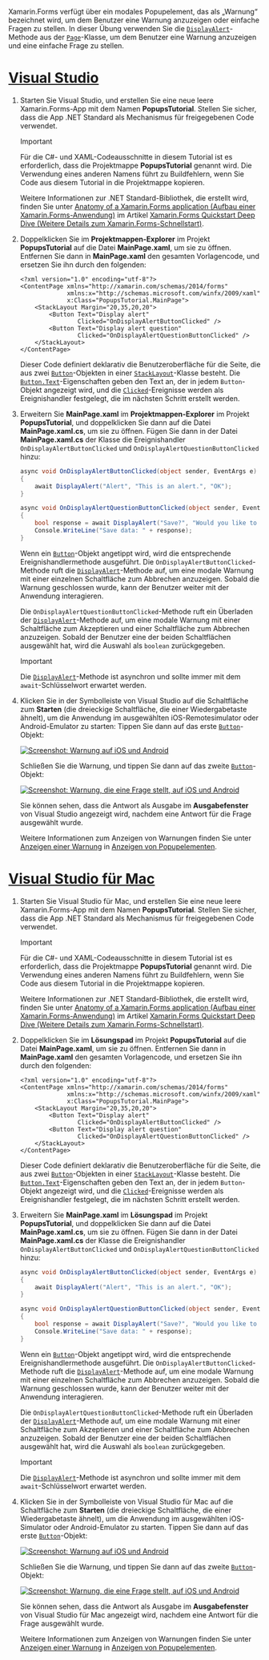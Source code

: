 Xamarin.Forms verfügt über ein modales Popupelement, das als „Warnung“ bezeichnet wird, um dem Benutzer eine Warnung anzuzeigen oder einfache Fragen zu stellen. In dieser Übung verwenden Sie die [`DisplayAlert`](xref:Xamarin.Forms.Page.DisplayAlert*)-Methode aus der [`Page`](xref:Xamarin.Forms.Page)-Klasse, um dem Benutzer eine Warnung anzuzeigen und eine einfache Frage zu stellen.

# <a name="visual-studiotabvswin"></a>[Visual Studio](#tab/vswin)

1. Starten Sie Visual Studio, und erstellen Sie eine neue leere Xamarin.Forms-App mit dem Namen **PopupsTutorial**. Stellen Sie sicher, dass die App .NET Standard als Mechanismus für freigegebenen Code verwendet.

    > [!IMPORTANT]
    > Für die C#- und XAML-Codeausschnitte in diesem Tutorial ist es erforderlich, dass die Projektmappe **PopupsTutorial** genannt wird. Die Verwendung eines anderen Namens führt zu Buildfehlern, wenn Sie Code aus diesem Tutorial in die Projektmappe kopieren.

    Weitere Informationen zur .NET Standard-Bibliothek, die erstellt wird, finden Sie unter [Anatomy of a Xamarin.Forms application (Aufbau einer Xamarin.Forms-Anwendung)](~/get-started/first-app/index.md) im Artikel [Xamarin.Forms Quickstart Deep Dive (Weitere Details zum Xamarin.Forms-Schnellstart)](~/get-started/first-app/index.md).

1. Doppelklicken Sie im **Projektmappen-Explorer** im Projekt **PopupsTutorial** auf die Datei **MainPage.xaml**, um sie zu öffnen. Entfernen Sie dann in **MainPage.xaml** den gesamten Vorlagencode, und ersetzen Sie ihn durch den folgenden:

    ```xaml
    <?xml version="1.0" encoding="utf-8"?>
    <ContentPage xmlns="http://xamarin.com/schemas/2014/forms"
                 xmlns:x="http://schemas.microsoft.com/winfx/2009/xaml"
                 x:Class="PopupsTutorial.MainPage">
        <StackLayout Margin="20,35,20,20">
            <Button Text="Display alert"
                    Clicked="OnDisplayAlertButtonClicked" />
            <Button Text="Display alert question"
                    Clicked="OnDisplayAlertQuestionButtonClicked" />
        </StackLayout>
    </ContentPage>
    ```

    Dieser Code definiert deklarativ die Benutzeroberfläche für die Seite, die aus zwei [`Button`](xref:Xamarin.Forms.Button)-Objekten in einer [`StackLayout`](xref:Xamarin.Forms.StackLayout)-Klasse besteht. Die [`Button.Text`](xref:Xamarin.Forms.Button.Text)-Eigenschaften geben den Text an, der in jedem `Button`-Objekt angezeigt wird, und die [`Clicked`](xref:Xamarin.Forms.Button.Clicked)-Ereignisse werden als Ereignishandler festgelegt, die im nächsten Schritt erstellt werden.

1. Erweitern Sie **MainPage.xaml** im **Projektmappen-Explorer** im Projekt **PopupsTutorial**, und doppelklicken Sie dann auf die Datei **MainPage.xaml.cs**, um sie zu öffnen. Fügen Sie dann in der Datei **MainPage.xaml.cs** der Klasse die Ereignishandler `OnDisplayAlertButtonClicked` und `OnDisplayAlertQuestionButtonClicked` hinzu:

    ```csharp
    async void OnDisplayAlertButtonClicked(object sender, EventArgs e)
    {
        await DisplayAlert("Alert", "This is an alert.", "OK");
    }

    async void OnDisplayAlertQuestionButtonClicked(object sender, EventArgs e)
    {
        bool response = await DisplayAlert("Save?", "Would you like to save your data?", "Yes", "No");
        Console.WriteLine("Save data: " + response);
    }
    ```

    Wenn ein [`Button`](xref:Xamarin.Forms.Button)-Objekt angetippt wird, wird die entsprechende Ereignishandlermethode ausgeführt. Die `OnDisplayAlertButtonClicked`-Methode ruft die [`DisplayAlert`](xref:Xamarin.Forms.Page.DisplayAlert*)-Methode auf, um eine modale Warnung mit einer einzelnen Schaltfläche zum Abbrechen anzuzeigen. Sobald die Warnung geschlossen wurde, kann der Benutzer weiter mit der Anwendung interagieren.

    Die `OnDisplayAlertQuestionButtonClicked`-Methode ruft ein Überladen der [`DisplayAlert`](xref:Xamarin.Forms.Page.DisplayAlert*)-Methode auf, um eine modale Warnung mit einer Schaltfläche zum Akzeptieren und einer Schaltfläche zum Abbrechen anzuzeigen. Sobald der Benutzer eine der beiden Schaltflächen ausgewählt hat, wird die Auswahl als `boolean` zurückgegeben.

    > [!IMPORTANT]
    > Die [`DisplayAlert`](xref:Xamarin.Forms.Page.DisplayAlert*)-Methode ist asynchron und sollte immer mit dem `await`-Schlüsselwort erwartet werden.

1. Klicken Sie in der Symbolleiste von Visual Studio auf die Schaltfläche zum **Starten** (die dreieckige Schaltfläche, die einer Wiedergabetaste ähnelt), um die Anwendung im ausgewählten iOS-Remotesimulator oder Android-Emulator zu starten: Tippen Sie dann auf das erste [`Button`](xref:Xamarin.Forms.Button)-Objekt:

    [![Screenshot: Warnung auf iOS und Android](../images/alert.png "Warnung")](../images/alert-large.png#lightbox "Warnung")

    Schließen Sie die Warnung, und tippen Sie dann auf das zweite [`Button`](xref:Xamarin.Forms.Button)-Objekt:

    [![Screenshot: Warnung, die eine Frage stellt, auf iOS und Android](../images/alert-question.png " Warnung, die eine Frage stellt")](../images/alert-question-large.png#lightbox "Warnung, die eine Frage stellt")

    Sie können sehen, dass die Antwort als Ausgabe im **Ausgabefenster** von Visual Studio angezeigt wird, nachdem eine Antwort für die Frage ausgewählt wurde.

    Weitere Informationen zum Anzeigen von Warnungen finden Sie unter [Anzeigen einer Warnung](~/xamarin-forms/app-fundamentals/navigation/pop-ups.md#displaying-an-alert) in [Anzeigen von Popupelementen](~/xamarin-forms/app-fundamentals/navigation/pop-ups.md).

# <a name="visual-studio-for-mactabvsmac"></a>[Visual Studio für Mac](#tab/vsmac)

1. Starten Sie Visual Studio für Mac, und erstellen Sie eine neue leere Xamarin.Forms-App mit dem Namen **PopupsTutorial**. Stellen Sie sicher, dass die App .NET Standard als Mechanismus für freigegebenen Code verwendet.

    > [!IMPORTANT]
    > Für die C#- und XAML-Codeausschnitte in diesem Tutorial ist es erforderlich, dass die Projektmappe **PopupsTutorial** genannt wird. Die Verwendung eines anderen Namens führt zu Buildfehlern, wenn Sie Code aus diesem Tutorial in die Projektmappe kopieren.

    Weitere Informationen zur .NET Standard-Bibliothek, die erstellt wird, finden Sie unter [Anatomy of a Xamarin.Forms application (Aufbau einer Xamarin.Forms-Anwendung)](~/get-started/first-app/index.md) im Artikel [Xamarin.Forms Quickstart Deep Dive (Weitere Details zum Xamarin.Forms-Schnellstart)](~/get-started/first-app/index.md).

1. Doppelklicken Sie im **Lösungspad** im Projekt **PopupsTutorial** auf die Datei **MainPage.xaml**, um sie zu öffnen. Entfernen Sie dann in **MainPage.xaml** den gesamten Vorlagencode, und ersetzen Sie ihn durch den folgenden:

    ```xaml
    <?xml version="1.0" encoding="utf-8"?>
    <ContentPage xmlns="http://xamarin.com/schemas/2014/forms"
                 xmlns:x="http://schemas.microsoft.com/winfx/2009/xaml"
                 x:Class="PopupsTutorial.MainPage">
        <StackLayout Margin="20,35,20,20">
            <Button Text="Display alert"
                    Clicked="OnDisplayAlertButtonClicked" />
            <Button Text="Display alert question"
                    Clicked="OnDisplayAlertQuestionButtonClicked" />
        </StackLayout>
    </ContentPage>
    ```

    Dieser Code definiert deklarativ die Benutzeroberfläche für die Seite, die aus zwei [`Button`](xref:Xamarin.Forms.Button)-Objekten in einer [`StackLayout`](xref:Xamarin.Forms.StackLayout)-Klasse besteht. Die [`Button.Text`](xref:Xamarin.Forms.Button.Text)-Eigenschaften geben den Text an, der in jedem `Button`-Objekt angezeigt wird, und die [`Clicked`](xref:Xamarin.Forms.Button.Clicked)-Ereignisse werden als Ereignishandler festgelegt, die im nächsten Schritt erstellt werden.

1. Erweitern Sie **MainPage.xaml** im **Lösungspad** im Projekt **PopupsTutorial**, und doppelklicken Sie dann auf die Datei **MainPage.xaml.cs**, um sie zu öffnen. Fügen Sie dann in der Datei **MainPage.xaml.cs** der Klasse die Ereignishandler `OnDisplayAlertButtonClicked` und `OnDisplayAlertQuestionButtonClicked` hinzu:

    ```csharp
    async void OnDisplayAlertButtonClicked(object sender, EventArgs e)
    {
        await DisplayAlert("Alert", "This is an alert.", "OK");
    }

    async void OnDisplayAlertQuestionButtonClicked(object sender, EventArgs e)
    {
        bool response = await DisplayAlert("Save?", "Would you like to save your data?", "Yes", "No");
        Console.WriteLine("Save data: " + response);
    }
    ```

    Wenn ein [`Button`](xref:Xamarin.Forms.Button)-Objekt angetippt wird, wird die entsprechende Ereignishandlermethode ausgeführt. Die `OnDisplayAlertButtonClicked`-Methode ruft die [`DisplayAlert`](xref:Xamarin.Forms.Page.DisplayAlert*)-Methode auf, um eine modale Warnung mit einer einzelnen Schaltfläche zum Abbrechen anzuzeigen. Sobald die Warnung geschlossen wurde, kann der Benutzer weiter mit der Anwendung interagieren.

    Die `OnDisplayAlertQuestionButtonClicked`-Methode ruft ein Überladen der [`DisplayAlert`](xref:Xamarin.Forms.Page.DisplayAlert*)-Methode auf, um eine modale Warnung mit einer Schaltfläche zum Akzeptieren und einer Schaltfläche zum Abbrechen anzuzeigen. Sobald der Benutzer eine der beiden Schaltflächen ausgewählt hat, wird die Auswahl als `boolean` zurückgegeben.

    > [!IMPORTANT]
    > Die [`DisplayAlert`](xref:Xamarin.Forms.Page.DisplayAlert*)-Methode ist asynchron und sollte immer mit dem `await`-Schlüsselwort erwartet werden.

1. Klicken Sie in der Symbolleiste von Visual Studio für Mac auf die Schaltfläche zum **Starten** (die dreieckige Schaltfläche, die einer Wiedergabetaste ähnelt), um die Anwendung im ausgewählten iOS-Simulator oder Android-Emulator zu starten. Tippen Sie dann auf das erste [`Button`](xref:Xamarin.Forms.Button)-Objekt:

    [![Screenshot: Warnung auf iOS und Android](../images/alert.png "Warnung")](../images/alert-large.png#lightbox "Warnung")

    Schließen Sie die Warnung, und tippen Sie dann auf das zweite [`Button`](xref:Xamarin.Forms.Button)-Objekt:

    [![Screenshot: Warnung, die eine Frage stellt, auf iOS und Android](../images/alert-question.png " Warnung, die eine Frage stellt")](../images/alert-question-large.png#lightbox "Warnung, die eine Frage stellt")

    Sie können sehen, dass die Antwort als Ausgabe im **Ausgabefenster** von Visual Studio für Mac angezeigt wird, nachdem eine Antwort für die Frage ausgewählt wurde.

    Weitere Informationen zum Anzeigen von Warnungen finden Sie unter [Anzeigen einer Warnung](~/xamarin-forms/app-fundamentals/navigation/pop-ups.md#displaying-an-alert) in [Anzeigen von Popupelementen](~/xamarin-forms/app-fundamentals/navigation/pop-ups.md).

